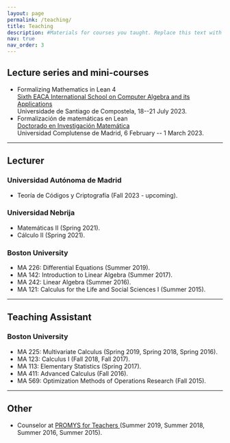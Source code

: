 ```yaml
---
layout: page
permalink: /teaching/
title: Teaching
description: #Materials for courses you taught. Replace this text with your description.
nav: true
nav_order: 3
---
```


## Lecture series and mini-courses
- Formalizing Mathematics in Lean 4<br>
  <a href="https://www.usc.es/regaca/eacaschool23/index.html" target="_blank">Sixth EACA International School on Computer Algebra and its Applications </a><br>
  Universidade de Santiago de Compostela, 18--21 July 2023.
- Formalización de matemáticas en Lean<br>
  <a href="https://www.ucm.es/doctorado/doctorado_inv_mat/noticias/57978" target="_blank">
Doctorado en Investigación Matemática</a><br>
  Universidad Complutense de Madrid, 6 February -- 1 March 2023.
  
---

## Lecturer

### Universidad Autónoma de Madrid
 - Teoría de Códigos y Criptografía (Fall 2023 - upcoming).

### Universidad Nebrija
 - Matemáticas II (Spring 2021).
 - Cálculo II (Spring 2021).

### Boston University
 - MA 226: Differential Equations (Summer 2019).
 - MA 142: Introduction to Linear Algebra (Summer 2017).
 - MA 242: Linear Algebra (Summer 2016).
 - MA 121: Calculus for the Life and Social Sciences I (Summer 2015).

---
## Teaching Assistant
### Boston University
 - MA 225: Multivariate Calculus (Spring 2019, Spring 2018, Spring 2016).
 - MA 123: Calculus I (Fall 2018, Fall 2017).
 - MA 113: Elementary Statistics (Spring 2017).
 - MA 411: Advanced Calculus (Fall 2016).
 - MA 569: Optimization Methods of Operations Research (Fall 2015).


---
## Other
- Counselor at <a href="https://promys.org/programs/for-teachers/" target="_blank">
PROMYS for Teachers </a> (Summer 2019, Summer 2018, Summer 2016, Summer 2015).
 
